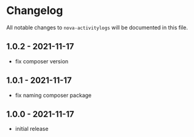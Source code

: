 # Changelog

All notable changes to `nova-activitylogs` will be documented in this file.

## 1.0.2 - 2021-11-17

- fix composer version

## 1.0.1 - 2021-11-17

- fix naming composer package

## 1.0.0 - 2021-11-17

- initial release
